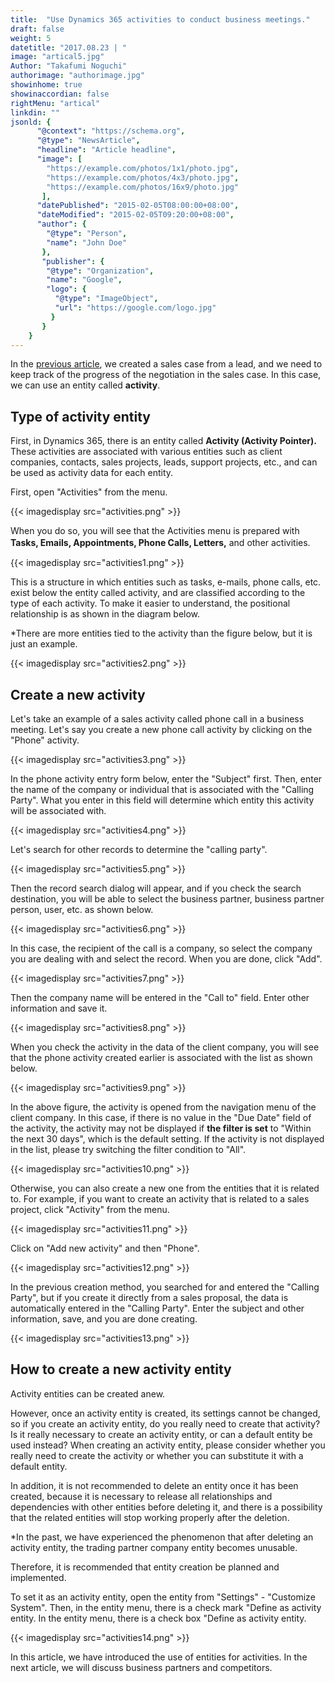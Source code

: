 ```yaml
---
title:  "Use Dynamics 365 activities to conduct business meetings."
draft: false
weight: 5
datetitle: "2017.08.23 | "
image: "artical5.jpg"
Author: "Takafumi Noguchi"
authorimage: "authorimage.jpg"
showinhome: true
showinaccordian: false
rightMenu: "artical"
linkdin: ""
jsonld: {
      "@context": "https://schema.org",
      "@type": "NewsArticle",
      "headline": "Article headline",
      "image": [
        "https://example.com/photos/1x1/photo.jpg",
        "https://example.com/photos/4x3/photo.jpg",
        "https://example.com/photos/16x9/photo.jpg"
       ],
      "datePublished": "2015-02-05T08:00:00+08:00",
      "dateModified": "2015-02-05T09:20:00+08:00",
      "author": {
        "@type": "Person",
        "name": "John Doe"
       },
       "publisher": {
        "@type": "Organization",
        "name": "Google",
        "logo": {
          "@type": "ImageObject",
          "url": "https://google.com/logo.jpg"
         }
       }
    }
---
```

<!-- Intro  -->
In the [previous article](#), we created a sales case from a lead, and we need to keep track of the progress of the negotiation in the sales case. In this case, we can use an entity called **activity**.

## Type of activity entity
First, in Dynamics 365, there is an entity called **Activity (Activity Pointer).** These activities are associated with various entities such as client companies, contacts, sales projects, leads, support projects, etc., and can be used as activity data for each entity.

First, open "Activities" from the menu.
<!-- Image= activities.png -->
{{< imagedisplay src="activities.png" >}}

When you do so, you will see that the Activities menu is prepared with **Tasks, Emails, Appointments, Phone Calls, Letters,** and other activities.　
<!-- Image= activities1.png -->
{{< imagedisplay src="activities1.png" >}}

This is a structure in which entities such as tasks, e-mails, phone calls, etc. exist below the entity called activity, and are classified according to the type of each activity. To make it easier to understand, the positional relationship is as shown in the diagram below.

*There are more entities tied to the activity than the figure below, but it is just an example.
<!-- Image= activities2.png -->
{{< imagedisplay src="activities2.png" >}}

## Create a new activity
Let's take an example of a sales activity called phone call in a business meeting. Let's say you create a new phone call activity by clicking on the "Phone" activity.
<!-- Image= activities3.png -->
{{< imagedisplay src="activities3.png" >}}

In the phone activity entry form below, enter the "Subject" first. Then, enter the name of the company or individual that is associated with the "Calling Party". What you enter in this field will determine which entity this activity will be associated with.
<!-- Image= activities4.png -->
{{< imagedisplay src="activities4.png" >}}

Let's search for other records to determine the "calling party".
<!-- Image= activities5.png -->
{{< imagedisplay src="activities5.png" >}}

Then the record search dialog will appear, and if you check the search destination, you will be able to select the business partner, business partner person, user, etc. as shown below.
<!-- Image= activities6.png -->
{{< imagedisplay src="activities6.png" >}}

In this case, the recipient of the call is a company, so select the company you are dealing with and select the record. When you are done, click "Add".
<!-- Image= activities7.png -->
{{< imagedisplay src="activities7.png" >}}

Then the company name will be entered in the "Call to" field. Enter other information and save it.
<!-- Image= activities8.png -->
{{< imagedisplay src="activities8.png" >}}

When you check the activity in the data of the client company, you will see that the phone activity created earlier is associated with the list as shown below.
<!-- Image= activities9.png -->
{{< imagedisplay src="activities9.png" >}}

In the above figure, the activity is opened from the navigation menu of the client company. In this case, if there is no value in the "Due Date" field of the activity, the activity may not be displayed if **the filter is set** to "Within the next 30 days", which is the default setting. If the activity is not displayed in the list, please try switching the filter condition to "All".
<!-- Image= activities10.png -->
{{< imagedisplay src="activities10.png" >}}

Otherwise, you can also create a new one from the entities that it is related to. For example, if you want to create an activity that is related to a sales project, click "Activity" from the menu.
<!-- Image= activities11.png -->
{{< imagedisplay src="activities11.png" >}}

Click on "Add new activity" and then "Phone".
<!-- Image= activities12.png -->
{{< imagedisplay src="activities12.png" >}}

In the previous creation method, you searched for and entered the "Calling Party", but if you create it directly from a sales proposal, the data is automatically entered in the "Calling Party". Enter the subject and other information, save, and you are done creating.
<!-- Image= activities13.png -->
{{< imagedisplay src="activities13.png" >}}

## How to create a new activity entity
Activity entities can be created anew.

However, once an activity entity is created, its settings cannot be changed, so if you create an activity entity, do you really need to create that activity? Is it really necessary to create an activity entity, or can a default entity be used instead? When creating an activity entity, please consider whether you really need to create the activity or whether you can substitute it with a default entity.

In addition, it is not recommended to delete an entity once it has been created, because it is necessary to release all relationships and dependencies with other entities before deleting it, and there is a possibility that the related entities will stop working properly after the deletion.

*In the past, we have experienced the phenomenon that after deleting an activity entity, the trading partner company entity becomes unusable.

Therefore, it is recommended that entity creation be planned and implemented.

To set it as an activity entity, open the entity from "Settings" - "Customize System". Then, in the entity menu, there is a check mark "Define as activity entity. In the entity menu, there is a check box "Define as activity entity.
<!-- Image= activities14.png -->
{{< imagedisplay src="activities14.png" >}}

In this article, we have introduced the use of entities for activities. In the next article, we will discuss business partners and competitors.